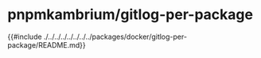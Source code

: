 # pnpmkambrium/gitlog-per-package

<!-- toc -->

{{#include ./../../../../../../../packages/docker/gitlog-per-package/README.md}}
